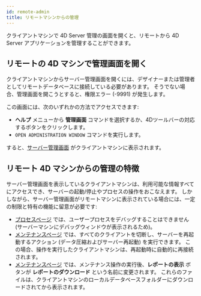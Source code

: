 ```yaml
---
id: remote-admin
title: リモートマシンからの管理
---
```


クライアントマシンで 4D Server 管理の画面を開くと、リモートから 4D Server アプリケーションを管理することができます。

## リモートの 4D マシンで管理画面を開く

クライアントマシンからサーバー管理画面を開くには、デザイナーまたは管理者としてリモートデータベースに接続している必要があります。 そうでない場合、管理画面を開こうとすると、権限エラー (-9991) が発生します。

この画面には、次のいずれかの方法でアクセスできます:

- **ヘルプ** メニューから **管理画面** コマンドを選択するか、4Dツールバーの対応するボタンをクリックします。
- `OPEN ADMINISTRATION WINDOW` コマンドを実行します。

すると、[サーバー管理画面](monitor.md) がクライアントマシンに表示されます。


## リモート 4D マシンからの管理の特徴

サーバー管理画面を表示しているクライアントマシンは、利用可能な情報すべてにアクセスでき、サーバーの起動/停止やプロセスの操作をおこなえます。 しかしながら、サーバー管理画面がリモートマシンに表示されている場合には、一定の制限と特有の機能に留意が必要です:

- [プロセスページ](processes.md) では、ユーザープロセスをデバッグすることはできません (サーバーマシンにデバッグウィンドウが表示されるため)。
- [メンテナンスページ](maintenance.md) では、すべてのクライアントを切断し、サーバーを再起動するアクション (データ圧縮およびサーバー再起動) を実行できます。 この場合、操作を実行したクライアントマシンは、再起動時に自動的に再接続されます。
- [メンテナンスページ](maintenance.md) では、メンテナンス操作の実行後、**レポートの表示** ボタンが **レポートのダウンロード** という名前に変更されます。 これらのファイルは、クライアントマシンのローカルデータベースフォルダーにダウンロードされてから表示されます。